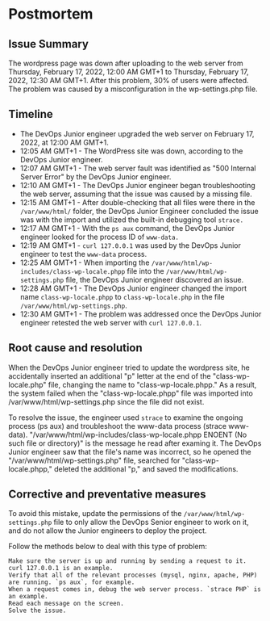 # Postmortem

## Issue Summary

The wordpress page was down after uploading to the web server from Thursday, February 17, 2022, 12:00 AM GMT+1 to Thursday, February 17, 2022, 12:30 AM GMT+1. After this problem, 30% of users were affected. The problem was caused by a misconfiguration in the wp-settings.php file.

## Timeline

* The DevOps Junior engineer upgraded the web server on February 17, 2022, at 12:00 AM GMT+1.
* 12:05 AM GMT+1 - The WordPress site was down, according to the DevOps Junior engineer.
* 12:07 AM GMT+1 - The web server fault was identified as "500 Internal Server Error" by the DevOps Junior engineer.
* 12:10 AM GMT+1 - The DevOps Junior engineer began troubleshooting the web server, assuming that the issue was caused by a missing file.
* 12:15 AM GMT+1 - After double-checking that all files were there in the `/var/www/html/` folder, the DevOps Junior Engineer concluded the issue was with the import and utilized the built-in debugging tool `strace.`
* 12:17 AM GMT+1 - With the ```ps aux``` command, the DevOps Junior engineer looked for the process ID of `www-data.`
* 12:19 AM GMT+1 - `curl 127.0.0.1` was used by the DevOps Junior engineer to test the `www-data` process.
* 12:25 AM GMT+1 - When importing the `/var/www/html/wp-includes/class-wp-locale.phpp` file into the `/var/www/html/wp-settings.php` file, the DevOps Junior engineer discovered an issue.
* 12:28 AM GMT+1 - The DevOps Junior engineer changed the import name `class-wp-locale.phpp` to `class-wp-locale.php` in the file `/var/www/html/wp-settings.php`.
* 12:30 AM GMT+1 - The problem was addressed once the DevOps Junior engineer retested the web server with `curl 127.0.0.1`.

## Root cause and resolution

When the DevOps Junior engineer tried to update the wordpress site, he accidentally inserted an additional "p" letter at the end of the "class-wp-locale.php" file, changing the name to "class-wp-locale.phpp." As a result, the system failed when the "class-wp-locale.phpp" file was imported into /var/www/html/wp-settings.php since the file did not exist.

To resolve the issue, the engineer used `strace` to examine the ongoing process (ps aux) and troubleshoot the www-data process (strace www-data). "/var/www/html/wp-includes/class-wp-locale.phpp ENOENT (No such file or directory)" is the message he read after examing it. The DevOps Junior engineer saw that the file's name was incorrect, so he opened the "/var/www/html/wp-settings.php" file, searched for "class-wp-locale.phpp," deleted the additional "p," and saved the modifications.

## Corrective and preventative measures

To avoid this mistake, update the permissions of the `/var/www/html/wp-settings.php` file to only allow the DevOps Senior engineer to work on it, and do not allow the Junior engineers to deploy the project.

Follow the methods below to deal with this type of problem:

    Make sure the server is up and running by sending a request to it. curl 127.0.0.1 is an example.
    Verify that all of the relevant processes (mysql, nginx, apache, PHP) are running. `ps aux`, for example.
    When a request comes in, debug the web server process. `strace PHP` is an example.
    Read each message on the screen.
    Solve the issue.
 